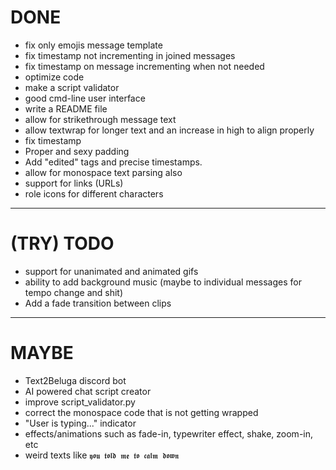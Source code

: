 # DONE
- fix only emojis message template
- fix timestamp not incrementing in joined messages
- fix timestamp on message incrementing when not needed
- optimize code
- make a script validator
- good cmd-line user interface
- write a README file
- allow for strikethrough message text
- allow textwrap for longer text and an increase in high to align properly
- fix timestamp
- Proper and sexy padding
- Add "edited" tags and precise timestamps.
- allow for monospace text parsing also 
- support for links (URLs)
- role icons for different characters

----------------------------------------------------

# (TRY) TODO
- support for unanimated and animated gifs
- ability to add background music (maybe to individual messages for tempo change and shit)
- Add a fade transition between clips

----------------------------------------------------

# MAYBE
- Text2Beluga discord bot
- AI powered chat script creator
- improve script_validator.py
- correct the monospace code that is not getting wrapped
- "User is typing..." indicator
- effects/animations such as fade-in, typewriter effect, shake, zoom-in, etc
- weird texts like `𝖞𝖔𝖚 𝖙𝖔𝖑𝖉 𝖒𝖊 𝖙𝖔 𝖈𝖆𝖑𝖒 𝖉𝖔𝖜𝖓`
